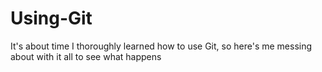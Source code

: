# Using-Git
It's about time I thoroughly learned how to use Git, so here's me messing about with it all to see what happens
